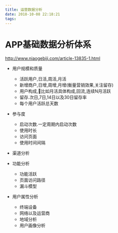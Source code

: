 ```yaml
---
title: 运营数据分析
date: 2018-10-08 22:18:21
tags:
---
```



# APP基础数据分析体系
http://www.niaogebiji.com/article-13835-1.html
- 用户规模和质量
    - 活跃用户,日活,周活,月活
    - 新增商户,日增,周增,月增(衡量营销效果,关注留存)
    - 用户构成,比如月活具体构成,回流,连续N月活跃
    - 留存.次日,7日,14日以及30日留存率
    - 每个用户活跃总天数
- 参与度
    - 启动次数.一定周期内启动次数
    - 使用时长
    - 访问页面
    - 使用时间间隔
- 渠道分析
- 功能分析
    - 功能活跃
    - 页面访问路径
    - 漏斗模型

- 用户属性分析
    - 终端设备
    - 网络以及运营商
    - 地域分析
    - 用户画像分析
